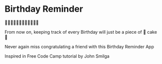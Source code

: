 # Birthday Reminder 
🎂🎂🎂🎂🎂🎂🎂🎂🎂🎂🎂🎂


From now on, keeping track of every Birthday will just be a piece of 🍰 cake 🍰 

Never again miss congratulating a friend with this Birthday Reminder App

Inspired in Free Code Camp tutorial by John Smilga
